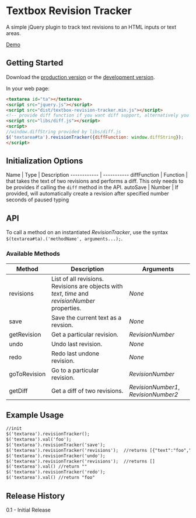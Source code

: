 # Textbox Revision Tracker

A simple jQuery plugin to track text revisions to an HTML inputs or text areas.

[Demo](http://jonmbake.github.io/textbox-revision-tracker/demo.html)

## Getting Started
Download the [production version][min] or the [development version][max].

[min]: https://raw.github.com/jonmbake/jquery-textbox-revision-tracker/master/dist/textbox-revision-tracker.min.js
[max]: https://raw.github.com/jonmbake/jquery-textbox-revision-tracker/master/dist/textbox-revision-tracker.js

In your web page:

```html
<textarea id="ta"></textarea>
<script src="jquery.js"></script>
<script src="dist/textbox-revision-tracker.min.js"></script>
<!-- provide diff function if you want diff support, alternatively you supply your own diff function, which is passed as an option -->
<script src="libs/diff.js"></script>
<script>
//window.diffString provided by libs/diff.js
$('textarea#ta').revisionTracker({diffFunction: window.diffString});
</script>
```
## Initialization Options

Name         | Type | Description
------------ | -----------
diffFunction | Function | that takes the text of two revisions and performs a diff.  This only needs to be provides if calling the `diff` method in the API.
autoSave      | Number | If provided, will automatically create a revision after specified number seconds of paused typing

## API

To call a method on an instantiated *RevisionTracker*, use the syntax `$(textarea#ta).('methodName', arguments...);`.

### Available Methods

Method             | Description                                                                                                    | Arguments
------------------ | ------------------------------- | ---------
revisions          | List of all revisions.  Revisions are objects with *text*, *time* and *revisionNumber* properties. | *None*
save               | Save the current text as a revsion. | *None*
getRevision        | Get a particular revision. | *RevisionNumber*
undo               | Undo last revision.         | *None*
redo               | Redo last undone revision.  | *None*
goToRevision       | Go to a particular revision. | *RevisionNumber*
getDiff            | Get a diff of two revisions. | *RevisionNumber1*, *RevisionNumber2*

## Example Usage

```html
//init
$('textarea').revisionTracker();
$('textarea').val('foo');
$('textarea').revisionTracker('save');
$('textarea').revisionTracker('revisions');  //returns [{"text":"foo","time":1438307922004,"revisionNumber":1}]
$('textarea').revisionTracker('undo');
$('textarea').revisionTracker('revisions');  //returns []
$('textarea').val() //return ""
$('textarea').revisionTracker('redo');
$('textarea').val() //return "foo"
```


## Release History
0.1 - Initial Release
